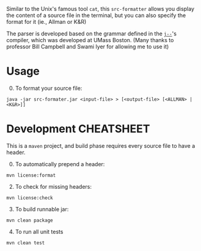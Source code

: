 Similar to the Unix's famous tool `cat`, this `src-formatter` allows you display the content of a source file in the terminal, but you can also specify the format for it (ie., Allman or K&R)

The parser is developed based on the grammar defined in the <a href="http://www.cs.umb.edu/j--/">`j--`</a>'s compiler, which was developed at UMass Boston.
(Many thanks to professor Bill Campbell and Swami Iyer for allowing me to use it)

Usage
=======

0) To format your source file:

`java -jar src-formater.jar <input-file> > [<output-file> [<ALLMAN> | <K&R>]]`

 

Development CHEATSHEET
======================

This is a `maven` project, and  build phase requires every source file to have a header.

0) To automatically prepend a header:

`mvn license:format`

2) To check for missing headers:

`mvn license:check`

3) To build runnable jar:

`mvn clean package`

4) To run all unit tests

`mvn clean test`


